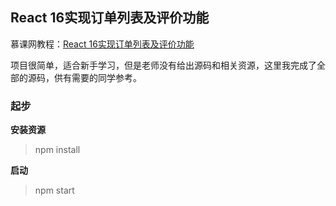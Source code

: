 ## React 16实现订单列表及评价功能

慕课网教程：[React 16实现订单列表及评价功能](https://www.imooc.com/learn/1061)

项目很简单，适合新手学习，但是老师没有给出源码和相关资源，这里我完成了全部的源码，供有需要的同学参考。

### 起步
**安装资源**
> npm install

**启动**
> npm start

